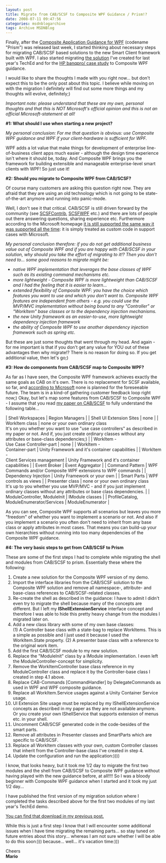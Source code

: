 ```yaml
---
layout: post
title: Migrate from CAB/SCSF to Composite WPF Guidance / Prism!?
date: 2008-07-11 09:47:56
categories: msdnblogarchive
tags: Archive MSDNBlog
---
```


Finally, after the [Composite Application Guidance for WPF](http://www.codeplex.com/CompositeWPF) (codename "Prism") was released last week, I started thinking about necessary steps for migrating CAB/SCSF based solutions to the new Smart Client framework built with WPF. I also started migrating [the solution](http://blogs.msdn.com/mszcool/archive/2008/06/05/hp-banqpro-the-demo-for-the-paper-posted-earlier.aspx) I've created for last year's TechEd and for the [HP banqpro/ case study](http://blogs.msdn.com/mszcool/archive/2008/06/05/hp-banqpro-a-wpf-smart-client-project-with-wf-integration.aspx) to Composite WPF guidance.

 I would like to share the thoughts I made with you right now... but don't expect this to be the only post about this topic. I believe while moving on with the migration I definitely will find out some more things and my thoughts will evolve, definitely;)

 *Important note: please understand that these are my own, personal thoughts and that this is NOT Microsoft's official opinion and this is not an official Microsoft-statement at all!*

 **#1: What should I use when starting a new project?**

 *My personal conclusion: For me that question is obvious: use Composite WPF guidance and WPF if your client-hardware is sufficient for WPF.*

 WPF adds a lot value that make things for development of enterprise line-of-business client apps much easier - although the design time experience isn't where it should be, today. And Composite WPF brings you the framework for building extensible and manageable enterprise-level smart clients with WPF! So just use it!

 **#2: Should you migrate to Composite WPF from CAB/SCSF?**

 Of course many customers are asking this question right now. They are afraid that they are using an old technology which is not going to be state-of-the-art anymore and running into panic-mode.

 Well, I don't see it that critical. CAB/SCSF is still driven forward by the community (see [SCSFContrib](http://codeplex.com/scsfcontrib), [SCSFWPF](http://www.codeplex.com/SCSFWPF) etc.) and there are lots of people out there answering questions, sharing experience etc. Furthermore according to the Microsoft homepage [it is still supported the same way it was supported all the time](http://msdn.microsoft.com/en-us/library/aa480482.aspx#scsfroadmapfeedbackandsupport): it is simply treated as custom code in support cases with Microsoft.

 *My personal conclusion therefore:* *if you do not get additional business value out of Composite WPF and if you are happy with CAB/SCSF in your solution, why should you take the effort of migrating to it!? Then you don't need to... some good reasons to migrate might be:*

 * *native WPF implementation that leverages the base classes of WPF such as its existing command mechanisms etc.*
* *more lightweight - Composite WPF is more lightweight than CAB/SCSF and I had the feeling that it is easier to learn...*
* *extended flexibility of Composite WPF: you have the choice which features you want to use and which you don't want to. Composite WPF features are independent from others - e.g. you could use the MVP/MVC implementation without being bound to any "Controller" or "WorkItem" base classes or to the dependency injection mechanisms.*
* *the new Unity framework as an easier-to-use, more lightweight dependency injection framework*
* *the ability of Composite WPF to use another dependency injection framework such as spring etc.*

 But these are just some thoughts that went through my head. And again - for me important is that if you don't get any value for YOU out of these advantages then why migrate!? There is no reason for doing so. If you get additional value, then let's go;)

 **#3: How do components from CAB/SCSF map to Composite WPF?**

 As far as I have seen, the Composite WPF framework achieves exactly the same goals as CAB on it's own. There is no replacement for SCSF available, so far, and [according to Microsoft](http://msdn.microsoft.com/en-us/library/cc707819.aspx) none is planned for the foreseeable future. The team is in a kind-of gathering customer feedback loop right now;) Okay, but let's map some features from CAB/SCSF to Composite WPF - I assume that you read [my paper on CAB/SCSF](http://www.microsoft.com/downloads/details.aspx?FamilyID=5f9a8435-1651-4be2-956d-0446a89a7358&DisplayLang=en) to fully understand the following table...

 

| Shell Workspaces | Region Managers |
| Shell UI Extension Sites | none |
| WorkItem class | none or your own ordinary class   
It's on you whether you want to use "use case controllers" as described in my paper or not. And if, you just create ordinary classes without any attributes or base-class dependencies;) |
| WorkItem -   
Use Case Controller-part | none |
| WorkItem -   
Container-part | Unity Framework and it's container capabilities |
| WorkItem -   
Client Services management | Unity Framework and it's container capabilities |
| Event Broker | Event Aggregator |
| Command Pattern | WPF Commands and/or Composite WPF extensions to WPF commands |
| Dependency Injection | Unity Framework or your own |
| Smart Parts | WPF controls as views |
| Presenter class | none or your own ordinary class   
It's up to you whether you use MVP/MVC - and if you just implement ordinary classes without any attributes or base class dependencies. |
| ModuleController, ModuleInit | IModule classes |
| ProfileCatalog, ModuleEnumerator/Services | ModuleEnumerator |

 As you can see, Composite WPF supports all scenarios but leaves you more "freedom" of whether you want to implement a scenario or not. And also if you implement a scenario you often don't need to inherit from any base class or apply attributes in most cases. That means you can build-up your own hierarchies without running into too many dependencies of the Composite WPF guidance.

 **#4: The very basic steps to get from CAB/SCSF to Prism**

 These are some of the first steps I had to complete while migrating the shell and modules from CAB/SCSF to prism. Essentially these where the following:

 1. Create a new solution for the Composite WPF version of my demo.
2. Import the interface libraries from the CAB/SCSF solution to the Composite WPF solution and remove all namespace-, attribute- and base-class references to CAB/SCSF-related classes.
3. Re-create the shell as described in the guidance: I have to admit I didn't even try to migrate the shell because many of the concepts are different. But I left my **IShellExtensionService** interface concept and therefore I was able to hide this pretty heavy change from the modules I migrated later on.
4. Add a new class library with some of my own base classes:   
(1) A Controller base class with a state-bag to replace WorkItems. This is a simple as possible and I just used it because I used the WorkItem.State property. (2) A presenter base class with a reference to the original work item.
5. Add the first CAB/SCSF module to my new solution.
6. Replace the "ModuleInit" class by a IModule implementation. I even left the ModuleController-concept for simplicity.
7. Remove the WorkItemController base class reference in my ModuleController class and replace it by the Controller-base class I created in step 4.1 above.
8. Replace CAB-Commands [CommandHandler] by DelegateCommands as used in WPF and WPF composite guidance.
9. Replace all WorkItem.Service usages against a Unity Container Service usage.
10. UI Extension Site usage must be replaced by my IShellExtensionService concepts as described in my paper as they are not available anymore. Or you create your own IShellService that supports extension of menus etc. in your shell.
11. Uncomment CAB/SCSF generated code in the code-besides of the smart parts.
12. Remove all attributes in Presenter classes and SmartParts which are specific to CAB/SCSF.
13. Replace all WorkItem classes with your own, custom Controller classes that inherit from the Controller-base class I've created in step 4.
14. Update the configuration and run the application:))))

 I know, that looks heavy, but it took me 1/2 day to migrate the first two modules and the shell from CAB/SCSF to Composite WPF guidance without having played with the new guidance before, at all!!!! So I was a bloody beginner with Composite WPF guidance when I started and it took my just 1/2 day...

 I have published the first version of my migration solution where I completed the tasks described above for the first two modules of my last year's TechEd demo.

 [You can find that download in my previous post.](http://blogs.msdn.com/mszcool/archive/2008/07/11/cab-scsf-migration-demo-part-1.aspx)

 While this is just a first step I know that I will encounter some additional issues when I have time migrating the remaining parts... so stay tuned on future entries about this story... whereas I am not sure whether I will be able to do this soon:))) because... well... it's vacation time:)))

 Cheers   
**Mario**


